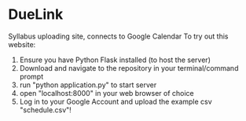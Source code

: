 # DueLink
Syllabus uploading site, connects to Google Calendar
To try out this website:
1. Ensure you have Python Flask installed (to host the server)
2. Download and navigate to the repository in your terminal/command prompt
3. run "python application.py" to start server
4. open "localhost:8000" in your web browser of choice
5. Log in to your Google Account and upload the example csv "schedule.csv"!
